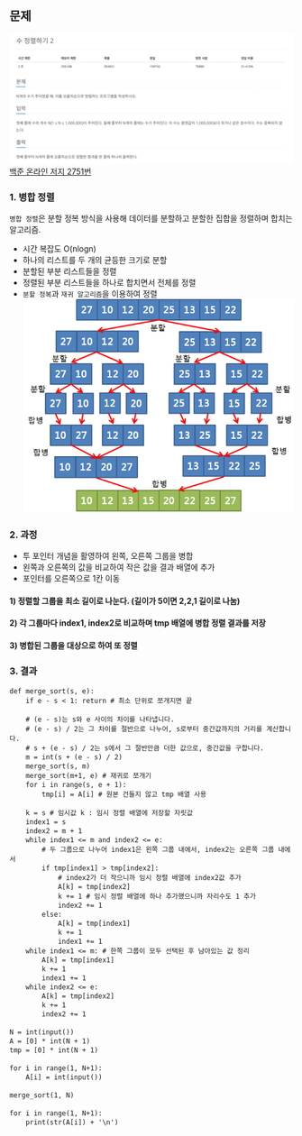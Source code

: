 ## 문제
![Alt text](../img/수정렬하기2.png)   
[백준 온라인 저지 2751번](https://www.acmicpc.net/problem/2751)

### 1. 병합 정렬
`병합 정렬`은 분할 정복 방식을 사용해 데이터를 분할하고 분할한 집합을 정렬하며 합치는 알고리즘.
* 시간 복잡도 O(nlogn)
* 하나의 리스트를 두 개의 균등한 크기로 분할
* 분할된 부분 리스트들을 정렬
* 정렬된 부분 리스트들을 하나로 합치면서 전체를 정렬
* `분할 정복`과 `재귀 알고리즘`을 이용하여 정렬
![Alt text](../img/병합정렬.png)  

### 2. 과정
* 투 포인터 개념을 활영하여 왼쪽, 오른쪽 그룹을 병합
* 왼쪽과 오른쪽의 값을 비교하여 작은 값을 결과 배열에 추가
* 포인터를 오른쪽으로 1칸 이동

#### 1) 정렬할 그룹을 최소 길이로 나눈다. (길이가 5이면 2,2,1 길이로 나눔)
#### 2) 각 그룹마다 index1, index2로 비교하며 tmp 배열에 병합 정렬 결과를 저장
#### 3) 병합된 그룹을 대상으로 하여 또 정렬

### 3. 결과
```
def merge_sort(s, e):
    if e - s < 1: return # 최소 단위로 쪼개지면 끝

    # (e - s)는 s와 e 사이의 차이를 나타냅니다.
    # (e - s) / 2는 그 차이를 절반으로 나누어, s로부터 중간값까지의 거리를 계산합니다.
    # s + (e - s) / 2는 s에서 그 절반만큼 더한 값으로, 중간값을 구합니다.
    m = int(s + (e - s) / 2)
    merge_sort(s, m)
    merge_sort(m+1, e) # 재귀로 쪼개기
    for i in range(s, e + 1):
        tmp[i] = A[i] # 원본 건들지 않고 tmp 배열 사용

    k = s # 임시값 k : 임시 정렬 배열에 저장할 자릿값
    index1 = s
    index2 = m + 1
    while index1 <= m and index2 <= e:
        # 두 그룹으로 나누어 index1은 왼쪽 그룹 내에서, index2는 오른쪽 그룹 내에서
        if tmp[index1] > tmp[index2]:
            # index2가 더 작으니까 임시 정렬 배열에 index2값 추가
            A[k] = tmp[index2]
            k += 1 # 임시 정렬 배열에 하나 추가했으니까 자리수도 1 추가
            index2 += 1
        else:
            A[k] = tmp[index1]
            k += 1
            index1 += 1
    while index1 <= m: # 한쪽 그룹이 모두 선택된 후 남아있는 값 정리
        A[k] = tmp[index1]
        k += 1
        index1 += 1
    while index2 <= e:
        A[k] = tmp[index2]
        k += 1
        index2 += 1

N = int(input())
A = [0] * int(N + 1)
tmp = [0] * int(N + 1)

for i in range(1, N+1):
    A[i] = int(input())

merge_sort(1, N)

for i in range(1, N+1):
    print(str(A[i]) + '\n')
```